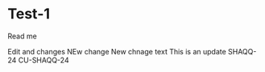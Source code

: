 # Test-1

Read me 

Edit and changes 
NEw change 
New chnage 
text
This is an update
SHAQQ-24
CU-SHAQQ-24
